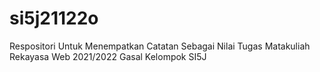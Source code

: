 # si5j21122o
Respositori Untuk Menempatkan Catatan Sebagai Nilai Tugas Matakuliah Rekayasa Web 2021/2022 Gasal Kelompok SI5J

